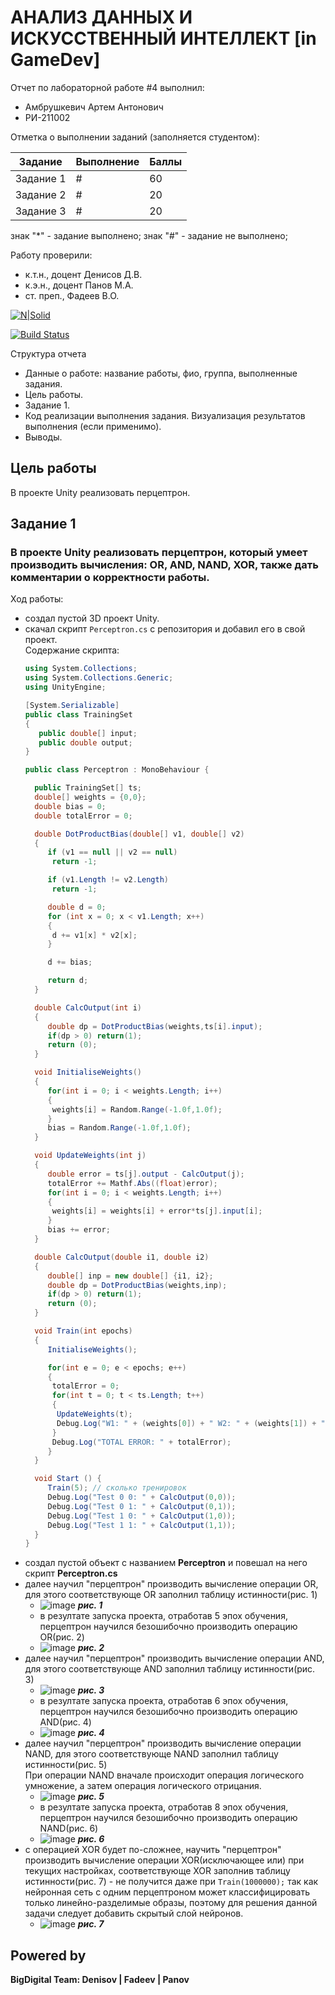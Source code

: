 # АНАЛИЗ ДАННЫХ И ИСКУССТВЕННЫЙ ИНТЕЛЛЕКТ [in GameDev]
Отчет по лабораторной работе #4 выполнил:
- Амбрушкевич Артем Антонович
- РИ-211002

Отметка о выполнении заданий (заполняется студентом):

| Задание | Выполнение | Баллы |
| ------ | ------ | ------ |
| Задание 1 | # | 60 |
| Задание 2 | # | 20 |
| Задание 3 | # | 20 |

знак "*" - задание выполнено; знак "#" - задание не выполнено;

Работу проверили:
- к.т.н., доцент Денисов Д.В.
- к.э.н., доцент Панов М.А.
- ст. преп., Фадеев В.О.

[![N|Solid](https://cldup.com/dTxpPi9lDf.thumb.png)](https://nodesource.com/products/nsolid)

[![Build Status](https://travis-ci.org/joemccann/dillinger.svg?branch=master)](https://travis-ci.org/joemccann/dillinger)

Структура отчета

- Данные о работе: название работы, фио, группа, выполненные задания.
- Цель работы.
- Задание 1.
- Код реализации выполнения задания. Визуализация результатов выполнения (если применимо).
- Выводы.

## Цель работы
В проекте Unity реализовать перцептрон.

## Задание 1
### В проекте Unity реализовать перцептрон, который умеет производить вычисления: OR, AND, NAND, XOR, также дать комментарии о корректности работы.
Ход работы:  
 * создал пустой 3D проект Unity.  
 * скачал скрипт ```Perceptron.cs``` с репозитория и добавил его в свой проект.  
   Содержание скрипта:
   ```c#
   using System.Collections;
   using System.Collections.Generic;
   using UnityEngine;

   [System.Serializable]
   public class TrainingSet
   {
      public double[] input;
      public double output;
   }

   public class Perceptron : MonoBehaviour {

     public TrainingSet[] ts;
     double[] weights = {0,0};
     double bias = 0;
     double totalError = 0;

     double DotProductBias(double[] v1, double[] v2) 
     {
        if (v1 == null || v2 == null)
         return -1;

        if (v1.Length != v2.Length)
         return -1;

        double d = 0;
        for (int x = 0; x < v1.Length; x++)
        {
         d += v1[x] * v2[x];
        }

        d += bias;

        return d;
     }

     double CalcOutput(int i)
     {
        double dp = DotProductBias(weights,ts[i].input);
        if(dp > 0) return(1);
        return (0);
     }

     void InitialiseWeights()
     {
        for(int i = 0; i < weights.Length; i++)
        {
         weights[i] = Random.Range(-1.0f,1.0f);
        }
        bias = Random.Range(-1.0f,1.0f);
     }

     void UpdateWeights(int j)
     {
        double error = ts[j].output - CalcOutput(j);
        totalError += Mathf.Abs((float)error);
        for(int i = 0; i < weights.Length; i++)
        {			
         weights[i] = weights[i] + error*ts[j].input[i]; 
        }
        bias += error;
     }

     double CalcOutput(double i1, double i2)
     {
        double[] inp = new double[] {i1, i2};
        double dp = DotProductBias(weights,inp);
        if(dp > 0) return(1);
        return (0);
     }

     void Train(int epochs)
     {
        InitialiseWeights();

        for(int e = 0; e < epochs; e++)
        {
         totalError = 0;
         for(int t = 0; t < ts.Length; t++)
         {
          UpdateWeights(t);
          Debug.Log("W1: " + (weights[0]) + " W2: " + (weights[1]) + " B: " + bias);
         }
         Debug.Log("TOTAL ERROR: " + totalError);
        }
     }

     void Start () {
        Train(5); // сколько тренировок
        Debug.Log("Test 0 0: " + CalcOutput(0,0));
        Debug.Log("Test 0 1: " + CalcOutput(0,1));
        Debug.Log("Test 1 0: " + CalcOutput(1,0));
        Debug.Log("Test 1 1: " + CalcOutput(1,1));		
     }
   }
   ```  
 * создал пустой объект с названием **Perceptron** и повешал на него скрипт **Perceptron.cs**  
 * далее научил "перцептрон" производить вычисление операции OR, для этого соответствующе OR заполнил таблицу истинности(рис. 1)
   - ![image](https://user-images.githubusercontent.com/97295011/201477233-2cee9d2e-1ce0-4019-96f8-30142cf78c37.png)  ***рис. 1***
   - в резултате запуска проекта, отработав 5 эпох обучения, перцептрон научился безошибочно производить операцию OR(рис. 2)
   - ![image](https://user-images.githubusercontent.com/97295011/201477668-5701e45b-7530-45f8-8c14-ee08e33685a2.png)  ***рис. 2***  
 * далее научил "перцептрон" производить вычисление операции AND, для этого соответствующе AND заполнил таблицу истинности(рис. 3)
   - ![image](https://user-images.githubusercontent.com/97295011/201477560-fb6fec69-fddc-4042-b27b-386161913cf1.png)  ***рис. 3*** 
   - в резултате запуска проекта, отработав 6 эпох обучения, перцептрон научился безошибочно производить операцию AND(рис. 4)
   - ![image](https://user-images.githubusercontent.com/97295011/201477600-7b329c3e-74ea-49c3-8ce3-616c9b4cb868.png)  ***рис. 4***   
 * далее научил "перцептрон" производить вычисление операции NAND, для этого соответствующе NAND заполнил таблицу истинности(рис. 5)  
   При операции NAND вначале происходит операция логического умножение, а затем операция логического отрицания. 
   - ![image](https://user-images.githubusercontent.com/97295011/201478154-7fc00012-e00b-42a7-aa6c-3f9138fcf641.png)  ***рис. 5***  
   - в резултате запуска проекта, отработав 8 эпох обучения, перцептрон научился безошибочно производить операцию NAND(рис. 6)  
   - ![image](https://user-images.githubusercontent.com/97295011/201478294-fb4d3546-29aa-4ccc-9a2c-88c01d39980a.png)  ***рис. 6*** 
 * с операцией XOR будет по-сложнее, научить "перцептрон" производить вычисление операции XOR(исключающее или) при текущих настройках, соответствующе XOR заполнив таблицу истинности(рис. 7) - не получится даже при ``` Train(1000000); ``` так как нейронная сеть с одним перцептроном может классифицировать только линейно-разделимые образы, поэтому для решения данной задачи следует добавить скрытый слой нейронов.
   - ![image](https://user-images.githubusercontent.com/97295011/201479117-76962d35-b375-4333-905d-89588480b6ed.png)  ***рис. 7*** 

  

   
 
## Powered by

**BigDigital Team: Denisov | Fadeev | Panov**
